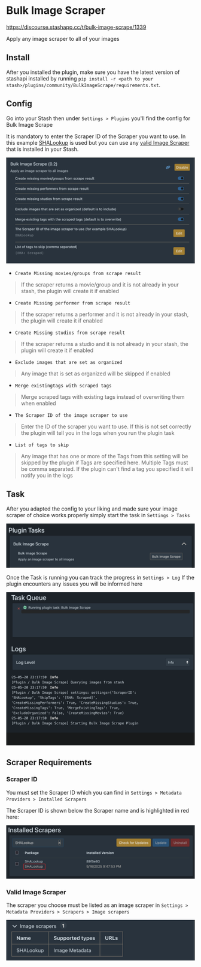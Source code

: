 # Bulk Image Scraper

https://discourse.stashapp.cc/t/bulk-image-scrape/1339

Apply any image scraper to all of your images

## Install

After you installed the plugin, make sure you have the latest version of stashapi installed by running `pip install -r <path to your stash>/plugins/community/BulkImageScrape/requirements.txt`.

## Config

Go into your Stash then under `Settings > Plugins` you'll find the config for Bulk Image Scrape

It is mandatory to enter the Scraper ID of the Scraper you want to use. In this example [SHALookup](https://github.com/FansDB/metadata-scrapers) is used but you can use any [valid Image Scraper](#scraper-requirements) that is installed in your Stash.

![Settings](./res/settings.png)

- `Create Missing movies/groups from scrape result`

> If the scraper returns a movie/group and it is not already in your stash, the plugin will create it if enabled

- `Create Missing performer from scrape result`

> If the scraper returns a performer and it is not already in your stash, the plugin will create it if enabled

- `Create Missing studios from scrape result`

> If the scraper returns a studio and it is not already in your stash, the plugin will create it if enabled

- `Exclude images that are set as organized`

> Any image that is set as organized will be skipped if enabled

- `Merge existingtags with scraped tags`

> Merge scraped tags with existing tags instead of overwriting them when enabled

- `The Scraper ID of the image scraper to use`

> Enter the ID of the scraper you want to use. If this is not set correctly the plugin will tell you in the logs when you run the plugin task

- `List of tags to skip`

> Any image that has one or more of the Tags from this setting will be skipped by the plugin if Tags are specified here. Multiple Tags must be comma separated. If the plugin can't find a tag you specified it will notify you in the logs

## Task

After you adapted the config to your liking and made sure your image scraper of choice works properly simply start the task in `Settings > Tasks`

![Task](./res/task.png)

Once the Task is running you can track the progress in `Settings > Log`
If the plugin encounters any issues you will be informed here

![Running](./res/running.png)

## Scraper Requirements

### Scraper ID

You must set the Scraper ID which you can find in `Settings > Metadata Providers > Installed Scrapers`

The Scraper ID is shown below the Scraper name and is highlighted in red here:

![valid_scraper_id](./res/valid_scraper_id.png)

### Valid Image Scraper

The scraper you choose must be listed as an image scraper in `Settings > Metadata Providers > Scrapers > Image scrapers`

![valid_image_scraper](./res/valid_image_scraper.png)